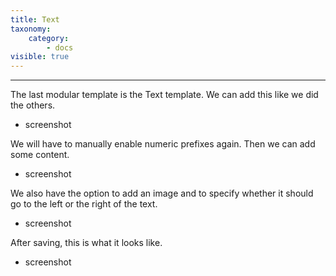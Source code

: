 ```yaml
---
title: Text
taxonomy:
    category:
        - docs
visible: true
---
```


---

The last modular template is the Text template. We can add this like we did the others.

- screenshot

We will have to manually enable numeric prefixes again. Then we can add some content.

- screenshot

We also have the option to add an image and to specify whether it should go to the left or the right of the text.

- screenshot

After saving, this is what it looks like.

- screenshot
